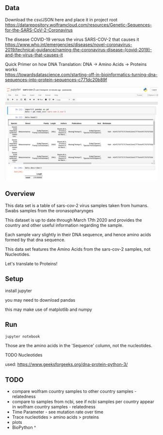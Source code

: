 ## Data
Download the csv/JSON here and place it in project root  
https://datarepository.wolframcloud.com/resources/Genetic-Sequences-for-the-SARS-CoV-2-Coronavirus

The disease COVID-19 versus the virus SARS-COV-2 that causes it  
https://www.who.int/emergencies/diseases/novel-coronavirus-2019/technical-guidance/naming-the-coronavirus-disease-(covid-2019)-and-the-virus-that-causes-it

Quick Primer on how DNA Translation: DNA -> Amino Acids -> Proteins works  
https://towardsdatascience.com/starting-off-in-bioinformatics-turning-dna-sequences-into-protein-sequences-c771dc20b89f

![Jupyter Output Example](./jupyter-output-example.png)
## Overview
This data set is a table of sars-cov-2 virus samples taken from humans. Swabs samples from the oronasopharynges

This dataset is up to date through March 17th 2020 and provides the country and other useful information regarding the sample.

Each sample vary slightly in their DNA sequence, and hence amino acids formed by that dna sequence.

This data set features the Amino Acids from the sars-cov-2 samples, not Nucleotides.

Let's translate to Proteins!

## Setup
install jupyter

you may need to download pandas

this may make use of matplotlib and numpy

## Run
`jupyter notebook`

Those are the amino acids in the 'Sequence' column, not the nucleotides.

TODO Nucleotides

used:
https://www.geeksforgeeks.org/dna-protein-python-3/

## TODO
- compare wolfram country samples to other country samples - relatedness
- compare to samples from ncbi, see if ncbi samples per country appear in wolfram country samples - relatedness
- Time Parameter - see mutation rate over time
- Trace nucleotides > amino acids > proteins
- plots
- BioPython ^